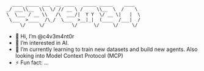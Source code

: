       ____ _____ ___  __ ____   _____ _____    ____  
    _/ ___\\__  \\  \/ // __ \ /     \\__  \  /    \
    \  \___ / __ \\   /\  ___/|  Y Y  \/ __ \|   |  \
     \___  >____  /\_/  \___  >__|_|  (____  /___|  /
         \/     \/          \/      \/     \/     \/

- 👋 Hi, I’m @c4v3m4nt0r
- 👀 I’m interested in AI.
- 🌱 I’m currently learning to train new datasets and build new agents. Also looking into Model Context Protocol (MCP)
- ⚡ Fun fact: ...
